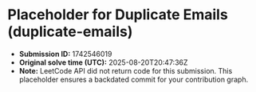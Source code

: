 # Placeholder for Duplicate Emails (duplicate-emails)

- **Submission ID:** 1742546019
- **Original solve time (UTC):** 2025-08-20T20:47:36Z
- **Note:** LeetCode API did not return code for this submission.
  This placeholder ensures a backdated commit for your contribution graph.
